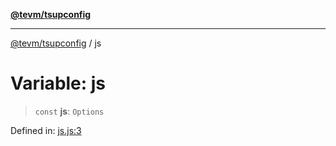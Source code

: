 [**@tevm/tsupconfig**](../README.md)

***

[@tevm/tsupconfig](../globals.md) / js

# Variable: js

> `const` **js**: `Options`

Defined in: [js.js:3](https://github.com/evmts/tevm-monorepo/blob/main/configs/tsupconfig/src/js.js#L3)
